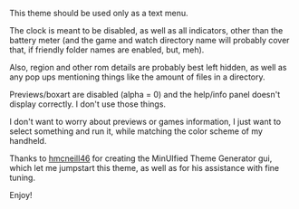 This theme should be used only as a text menu.

The clock is meant to be disabled, as well as all indicators, other than the battery meter (and the game and watch directory name will probably cover that, if friendly folder names are enabled, but, meh).

Also, region and other rom details are probably best left hidden, as well as any pop ups mentioning things like the amount of files in a directory.

Previews/boxart are disabled (alpha = 0) and the help/info panel doesn't display correctly. I don't use those things.

I don't want to worry about previews or games information, I just want to select something and run it, while matching the color scheme of my handheld.

Thanks to [hmcneill46](https://github.com/hmcneill46) for creating the MinUIfied Theme Generator gui, which let me jumpstart this theme, as well as for his assistance with fine tuning.

Enjoy!

